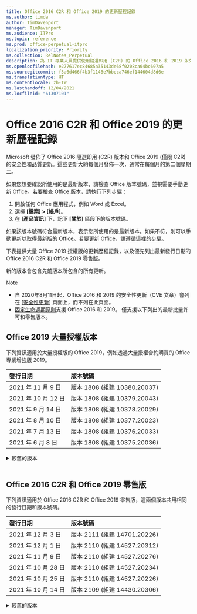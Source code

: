 ```yaml
---
title: Office 2016 C2R 和 Office 2019 的更新歷程記錄
ms.author: timda
author: TimDavenport
manager: TimDavenport
ms.audience: ITPro
ms.topic: reference
ms.prod: office-perpetual-itpro
localization_priority: Priority
ms.collection: RelNotes_Perpetual
description: 為 IT 專業人員提供使用隨選即用 (C2R) 的 Office 2016 和 2019 永久版本的更新歷程記錄
ms.openlocfilehash: e277617ec84685a35143de68f0208ca04bc607a5
ms.sourcegitcommit: f3a6d466f4b3f1146e7bbeca746ef144604d8d6e
ms.translationtype: HT
ms.contentlocale: zh-TW
ms.lasthandoff: 12/04/2021
ms.locfileid: "61307101"
---
```

# <a name="update-history-for-office-2016-c2r-and-office-2019"></a>Office 2016 C2R 和 Office 2019 的更新歷程記錄

Microsoft 發佈了 Office 2016 隨選即用 (C2R) 版本和 Office 2019 (僅限 C2R) 的安全性和品質更新。這些更新大約每個月發佈一次，通常在每個月的第二個星期二。

如果您想要確認所使用的是最新版本，請檢查 Office 版本號碼，並視需要手動更新 Office。若要檢查 Office 版本，請執行下列步驟：

  1.    開啟任何 Office 應用程式，例如 Word 或 Excel。
  2.    選擇 **[檔案] > [帳戶]**。
  3.    在 **[產品資訊]** 下，記下 **[關於]** 區段下的版本號碼。

如果該版本號碼符合最新版本，表示您所使用的是最新版本。如果不符，則可以手動更新以取得最新版的 Office。若要更新 Office，[請遵循這裡的步驟](https://support.office.com/article/2ab296f3-7f03-43a2-8e50-46de917611c5)。


下表提供大量 Office 2019 授權版的更新歷程記錄，以及優先列出最新發行日期的 Office 2016 C2R 和 Office 2019 零售版。

新的版本會包含先前版本所包含的所有更新。


 > [!NOTE]
> - 自 2020年8月11日起，Office 2016 和 2019 的安全性更新（CVE 文章）會列在 [[安全性更新]](./microsoft365-apps-security-updates.md) 頁面上，而不列在此頁面。 
> - [固定生命週期原則](/lifecycle/policies/fixed)支援 Office 2016 和 2019。 僅支援以下列出的最新批量許可和零售版本。


## <a name="volume-licensed-versions-of-office-2019"></a>Office 2019 大量授權版本
下列資訊適用於大量授權版的 Office 2019，例如透過大量授權合約購買的 Office 專業增強版 2019。

[//]: # (DO NOT REMOVE VL TABLE START)


|**發行日期**|**版本號碼**|
|:-----|:-----|
|2021 年 11 月 9 日|版本 1808 (組建 10380.20037)|
|2021 年 10 月 12 日|版本 1808 (組建 10379.20043)|
|2021 年 9 月 14 日|版本 1808 (組建 10378.20029)|
|2021 年 8 月 10 日|版本 1808 (組建 10377.20023)|
|2021 年 7 月 13 日|版本 1808 (組建 10376.20033)|
|2021 年 6 月 8 日|版本 1808 (組建 10375.20036)|


[//]: # (DO NOT REMOVE VL TABLE END)

<details>
<summary>較舊的版本</summary>
 

[//]: # (DO NOT REMOVE VL OLD TABLE START)


|**發行日期**|**版本號碼**|
|:-----|:-----|
|2021 年 5 月 11 日|版本 1808 (組建 10374.20040)|
|2021 年 4 月 13 日|版本 1808 (組建 10373.20050)|
|2021 年 3 月 9 日|版本 1808 (組建 10372.20060)|
|2021 年 2 月 9 日|版本 1808 (組建 10371.20060)|
|2021 年 1 月 12 日|版本 1808 (組建 10370.20052)|
|2020 年 12 月 8 日|版本 1808 (組建 10369.20032) |
|2020 年 11 月 10 日|版本 1808 (組建 10368.20035)|
|2020 年 10 月 13 日|版本 1808 (組建 10367.20048)|
|2020 年 9 月 8 日|版本 1808 (組建 10366.20016)|
|2020 年 8 月 11 日|版本 1808 (組建 10364.20059)|
|2020 年 7 月 14 日   |版本 1808 (組建 10363.20015)  |
|2020 年 6 月 9 日   |版本 1808 (組建 10361.20002)  |
|2020 年 5 月 12 日   |版本 1808 (組建 10359.20023)  |
|2020 年 4 月 14 日   |版本 1808 (組建 10358.20061)  |
|2020 年 3 月 10 日   |版本 1808 (組建 10357.20081)  |
|2020 年 2 月 11 日   |版本 1808 (組建 10356.20006)  |


[//]: # (DO NOT REMOVE VL OLD TABLE END)

</details>


<br/>

## <a name="retail-versions-of-office-2016-c2r-and-office-2019"></a>Office 2016 C2R 和 Office 2019 零售版
下列資訊適用於 Office 2016 C2R 和 Office 2019 零售版，這兩個版本共用相同的發行日期和版本號碼。

[//]: # (DO NOT REMOVE RETAIL TABLE START)


|**發行日期**|**版本號碼**|
|:-----|:-----|
|2021 年 12 月 3 日|版本 2111 (組建 14701.20226)|
|2021 年 12 月 1 日|版本 2110 (組建 14527.20312)|
|2021 年 11 月 9 日|版本 2110 (組建 14527.20276)|
|2021 年 10 月 28 日|版本 2110 (組建 14527.20234)|
|2021 年 10 月 25 日|版本 2110 (組建 14527.20226)|
|2021 年 10 月 14 日|版本 2109 (組建 14430.20306)|


[//]: # (DO NOT REMOVE RETAIL TABLE END)

<details>
<summary>較舊的版本</summary>
 

[//]: # (DO NOT REMOVE RETAIL OLD TABLE START)


|**發行日期**|**版本號碼**|
|:-----|:-----|
|2021 年 10 月 12 日|版本 2109 (組建 14430.20298)|
|2021 年 10 月 6 日|版本 2109 (組建 14430.20276)<br/>版本 2109 (組建 14430.20270)|
|2021 年 9 月 28 日|版本 2109 (組建 14430.20234)|
|2021 年 9 月 14 日|版本 2108 (組建 14326.20404)|
|2021 年 9 月 7 日|版本 2108 (組建 14326.20348)|
|2021 年 8 月 25 日|版本 2108 (組建 14326.20238)|
|2021 年 8 月 10 日|版本 2107 (組建 14228.20250)|
|2021 年 8 月 3 日|版本 2107 (組建 14228.20226)|
|2021 年 7 月 26 日|版本 2107 (組建 14228.20204)|
|2021 年 7 月 20 日|版本 2106 (組建 14131.20332)|
|2021 年 7 月 13 日|版本 2106 (組建 14131.20320)|
|2021 年 6 月 29 日|版本 2106 (組建 14131.20278)|
|2021 年 6 月 18 日|版本 2105 (組建 14026.20308)|
|2021 年 6 月 8 日|版本 2105 (組建 14026.20270)|
|2021 年 5 月 24 日|版本 2105 (組建 14026.20246)|
|2021 年 5 月 18 日|版本 2104 (組建 13929.20386)|
|2021 年 5 月 11 日|版本 2104 (組建 13929.20372)|
|2021 年 4 月 29 日|版本 2104 (組建 13929.20296)|
|2021 年 4 月 23 日|版本 2103 (組建 13901.20462)|
|2021 年 4 月 13 日|版本 2103 (組建 13901.20400)|
|2021 年 4 月 2 日|版本 2103 (組建 13901.20336)|
|2021 年 3 月 30 日|版本 2103 (組建 13901.20312)|
|2021 年 3 月 18 日|版本 2102 (組建 13801.20360)|
|2021 年 3 月 9 日|版本 2102 (組建 13801.20294)|
|2021 年 3 月 1 日|版本 2102 (組建 13801.20266)|
|2021 年 2 月 16 日|版本 2101 (組建 13628.20448)|
|2021 年 2 月 9 日|版本 2101 (組建 13628.20380)|
|2021 年 1 月 26 日|版本 2101 (組建 13628.20274)|
|2021 年 1 月 21 日|版本 2012 (組建 13530.20440)|
|2021 年 1 月 12 日|版本 2012 (組建 13530.20376)|
|2021 年 1 月 5 日|版本 2012 (組建 13530.20316)|
|2020 年 12 月 21 日|版本 2011 (組建 13426.20404)|
|2020 年 12 月 8 日|版本 2011 (組建 13426.20332) |
|2020 年 12 月 2 日|版本 2011 (組建 13426.20308)|
|2020 年 11 月 30 日|版本 2011 (組建 13426.20294)|
|2020 年 11 月 23 日|版本 2011 (組建 13426.20274)|
|2020 年 11 月 17 日|版本 2010 (組建 13328.20408)|
|2020 年 11 月 10 日|版本 2010 (組建 13328.20356)|
|2020 年 10 月 27 日|版本 2010 (組建 13328.20292)|
|2020 年 10 月 21 日|版本 2009 (組建 13231.20418)|
|2020 年 10 月 13 日|版本 2009 (組建 13231.20390)|
|2020 年 10 月 8 日|版本 2009 (組建 13231.20368)|
|2020 年 9 月 28 日|版本 2009 (組建 13231.20262)|
|2020 年 9 月 22 日|版本 2008 (組建 13127.20508)|
|2020 年 9 月 9 日|版本 2008 (組建 13127.20408)|
|2020 年 8 月 31 日|版本 2008 (組建 13127.20296)|
|2020 年 8 月 25 日|版本 2007 (組建 13029.20460)|
|2020 年 8 月 11 日|版本 2007 (組建 13029.20344)|
|2020 年 7 月 30 日|版本 2007 (組建 13029.20308)  |
|2020 年 7 月 28 日|版本 2006 (組建 13001.20498)  |
|2020 年 7 月 14 日|版本 2006 (組建13001.20384)  |
|2020 年 6 月 30 日|版本 2006 (組建 13001.20266)  |
|2020 年 6 月 24 日|版本 2005 (組建 12827.20470)  |
|2020 年 6 月 9 日|版本 2005 (組建 12827.20336)  |
|2020 年 6 月 2 日|版本 2005 (組建 12827.20268)  |
|2020 年 5 月 21 日|版本 2004 (組建 12730.20352)  |
|2020 年 5 月 12 日|版本 2004 (組建 12730.20270)  |
|2020 年 5 月 4 日|版本 2004 (組建 12730.20250)  |
|2020 年 4 月 29 日|版本 2004 (組建 12730.20236)  |
|2020 年 4 月 15 日|版本 2003 (組建 12624.20466)  |
|2020 年 4 月 14 日|版本 2003 (組建 12624.20442)  |
|2020 年 3 月 31 日|版本 2003 (組建 12624.20382)  |
|2020 年 3 月 25 日|版本 2003 (組建 12624.20320)  |
|2020 年 3 月 10 日|版本 2002 (組建 12527.20278)  |
|2020 年 3 月 1 日   |版本 2002 (組建 12527.20242)  |


[//]: # (DO NOT REMOVE RETAIL OLD TABLE END)


</details>